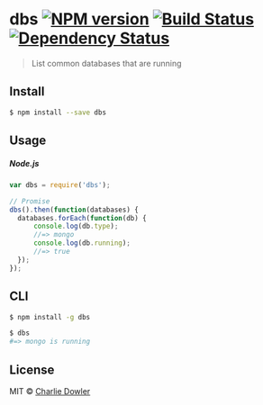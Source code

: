 # dbs [![NPM version][npm-image]][npm-url] [![Build Status][travis-image]][travis-url] [![Dependency Status][depstat-image]][depstat-url]

> List common databases that are running


## Install

```sh
$ npm install --save dbs
```


## Usage

##### Node.js

```js
var dbs = require('dbs');

// Promise
dbs().then(function(databases) {
  databases.forEach(function(db) {
      console.log(db.type);
      //=> mongo
      console.log(db.running);
      //=> true
  });
});
```


## CLI

```sh
$ npm install -g dbs
```

```sh
$ dbs
#=> mongo is running
```


## License

MIT © [Charlie Dowler](http://charliedowler.com)

[npm-url]: https://npmjs.org/package/dbs
[npm-image]: https://badge.fury.io/js/dbs.png

[travis-url]: http://travis-ci.org/charliedowler/dbs
[travis-image]: https://secure.travis-ci.org/charliedowler/dbs.png?branch=master

[depstat-url]: https://david-dm.org/charliedowler/dbs
[depstat-image]: https://david-dm.org/charliedowler/dbs.png